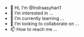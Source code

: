 - 👋 Hi, I’m @Indraasyhari1
- 👀 I’m interested in ...
- 🌱 I’m currently learning ...
- 💞️ I’m looking to collaborate on ...
- 📫 How to reach me ...

<!---
Indraasyhari1/Indraasyhari1 is a ✨ special ✨ repository because its `README.md` (this file) appears on your GitHub profile.
You can click the Preview link to take a look at your changes.
saya sedang berbisnis online.   --->
